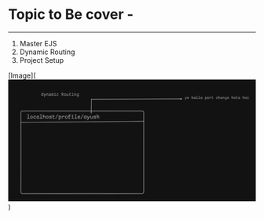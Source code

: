 # Topic to Be cover -
---

1. Master EJS
2. Dynamic Routing
3. Project Setup


[Image](![alt text](image.png))